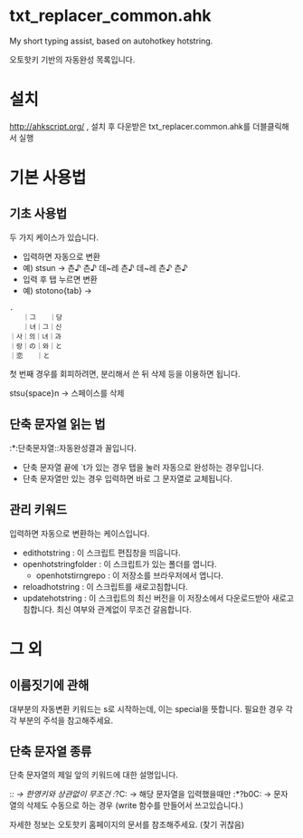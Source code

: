 # txt_replacer_common.ahk

My short typing assist, based on autohotkey hotstring.

오토핫키 기반의 자동완성 목록입니다.

# 설치

http://ahkscript.org/ , 설치 후 다운받은 txt_replacer.common.ahk를 더블클릭해서 실행


# 기본 사용법

## 기초 사용법

두 가지 케이스가 있습니다.

- 입력하면 자동으로 변환
- 예) stsun → 츤♪ 츤♪ 데~레 츤♪ 데~레 츤♪ 츤♪
- 입력 후 탭 누르면 변환
- 예) stotono{tab} →

```
.
　　｜그　　｜당
　　｜녀｜그｜신
｜사｜의｜녀｜과
｜랑｜の｜와｜と
｜恋　　｜と
```

첫 번째 경우를 회피하려면, 분리해서 쓴 뒤 삭제 등을 이용하면 됩니다.

stsu{space}n → 스페이스를 삭제

## 단축 문자열 읽는 법

:*:단축문자열::자동완성결과 꼴입니다.

- 단축 문자열 끝에 `t가 있는 경우 탭을 눌러 자동으로 완성하는 경우입니다.
- 단축 문자열만 있는 경우 입력하면 바로 그 문자열로 교체됩니다.

## 관리 키워드

입력하면 자동으로 변환하는 케이스입니다.

- edithotstring : 이 스크립트 편집창을 띄웁니다.
- openhotstringfolder : 이 스크립트가 있는 폴더를 엽니다.
    - openhotstirngrepo : 이 저장소를 브라우저에서 엽니다.
- reloadhotstring : 이 스크립트를 새로고침합니다.
- updatehotstring : 이 스크립트의 최신 버전을 이 저장소에서 다운로드받아 새로고침합니다. 최신 여부와 관계없이 무조건 갈음합니다.


# 그 외


## 이름짓기에 관해

대부분의 자동변환 키워드는 s로 시작하는데, 이는 special을 뜻합니다. 필요한 경우 각각 부분의 주석을 참고해주세요.

## 단축 문자열 종류

단축 문자열의 제일 앞의 키워드에 대한 설명입니다.

:*: → 한영키와 상관없이 무조건
:*?C: → 해당 문자열을 입력했을때만
:*?b0C: → 문자열의 삭제도 수동으로 하는 경우 (write 함수를 만들어서 쓰고있습니다.)

자세한 정보는 오토핫키 홈페이지의 문서를 참조해주세요. (찾기 귀찮음)
